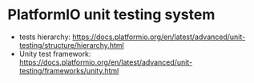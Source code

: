 # PlatformIO unit testing system

- tests hierarchy: https://docs.platformio.org/en/latest/advanced/unit-testing/structure/hierarchy.html
- Unity test framework: https://docs.platformio.org/en/latest/advanced/unit-testing/frameworks/unity.html
